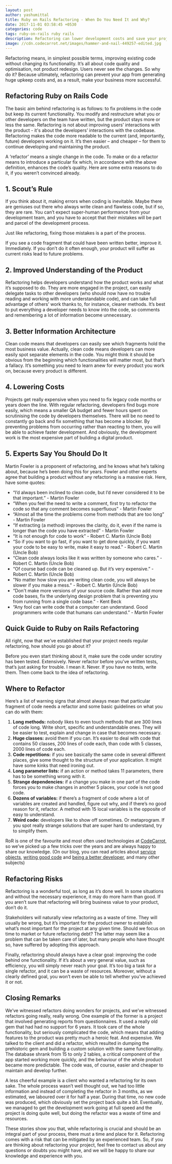 ```yaml
---
layout: post
author: yashumittal
title: Ruby on Rails Refactoring - When Do You Need It and Why?
date: 2017-11-01 03:58:45 +0530
categories: code
tags: ruby-on-rails ruby rails
description: Refactoring can lower development costs and save your project from failure, but it's also risky. Find out how to do it the right way for your Ruby on Rails app.
image: //cdn.codecarrot.net/images/hammer-and-nail-449257-edited.jpg
---
```


Refactoring means, in simplest possible terms, improving existing code without changing its functionality. It’s all about code quality and optimisation, not product redesign. Users never see the changes. So why do it? Because ultimately, refactoring can prevent your app from generating huge upkeep costs and, as a result, make your business more successful.

## Refactoring Ruby on Rails Code

The basic aim behind refactoring is as follows: to fix problems in the code but keep its current functionality. You modify and restructure what you or other developers on the team have written, but the product stays more or less the same. Refactoring is not about improving users’ interactions with the product - it's about the developers’ interactions with the codebase. Refactoring makes the code more readable to the current (and, importantly, future) developers working on it. It’s then easier – and cheaper – for them to continue developing and maintaining the product.

A ‘refactor’ means a single change in the code. To make or do a refactor means to introduce a particular fix which, in accordance with the above definition, enhances the code’s quality. Here are some extra reasons to do it, if you weren’t convinced already.

## 1. Scout’s Rule

If you think about it, making errors when coding is inevitable. Maybe there are geniuses out there who always write clean and flawless code, but if so, they are rare. You can’t expect super-human performance from your development team, and you have to accept that their mistakes will be part and parcel of the development process.

Just like refactoring, fixing those mistakes is a part of the process.

If you see a code fragment that could have been written better, improve it. Immediately. If you don’t do it often enough, your product will suffer as current risks lead to future problems.

## 2. Improved Understanding of the Product

Refactoring helps developers understand how the product works and what it’s supposed to do. They are more engaged in the project, can easily delegate tasks to other developers (who should now have no trouble reading and working with more understandable code), and can take full advantage of others’ work thanks to, for instance, clearer methods. It’s best to put everything a developer needs to know into the code, so comments and remembering a lot of information become unnecessary.

## 3. Better Information Architecture

Clean code means that developers can easily see which fragments hold the most business value. Actually, clean code means developers can more easily spot separate elements in the code. You might think it should be obvious from the beginning which functionalities will matter most, but that’s a fallacy. It’s something you need to learn anew for every product you work on, because every product is different.

## 4. Lowering Costs

Projects get really expensive when you need to fix legacy code months or years down the line. With regular refactoring, developers find bugs more easily, which means a smaller QA budget and fewer hours spent on scrutinising the code by developers themselves. There will be no need to constantly go back and fix something that has become a blocker. By preventing problems from occurring rather than reacting to them, you will be able to achieve faster development. And obviously, the development work is the most expensive part of building a digital product.

## 5. Experts Say You Should Do It

Martin Fowler is a proponent of refactoring, and he knows what he’s talking about, because he’s been doing this for years. Fowler and other experts agree that building a product without any refactoring is a massive risk. Here, have some quotes:

* “I’d always been inclined to clean code, but I’d never considered it to be that important.” - Martin Fowler
* “When you feel the need to write a comment, first try to refactor the code so that any comment becomes superfluous” - Martin Fowler
* “Almost all the time the problems come from methods that are too long” - Martin Fowler
* “If extracting (a method) improves the clarity, do it, even if the name is longer than the code you have extracted” - Martin Fowler
* “It is not enough for code to work” - Robert C. Martin (Uncle Bob)
* “So if you want to go fast, if you want to get done quickly, if you want your code to be easy to write, make it easy to read.” - Robert C. Martin (Uncle Bob)
* “Clean code always looks like it was written by someone who cares.” - Robert C. Martin (Uncle Bob)
* “Of course bad code can be cleaned up. But it’s very expensive.” - Robert C. Martin (Uncle Bob)
* "No matter how slow you are writing clean code, you will always be slower if you make a mess." - Robert C. Martin (Uncle Bob)
* “Don't make more versions of your source code. Rather than add more code bases, fix the underlying design problem that is preventing you from running from a single code base.” - Kent Beck
* “Any fool can write code that a computer can understand. Good programmers write code that humans can understand.” - Martin Fowler

## Quick Guide to Ruby on Rails Refactoring

All right, now that we’ve established that your project needs regular refactoring, how should you go about it?

Before you even start thinking about it, make sure the code under scrutiny has been tested. Extensively. Never refactor before you’ve written tests, that’s just asking for trouble. I mean it. Never. If you have no tests, write them. Then come back to the idea of refactoring.

## Where to Refactor

Here’s a list of warning signs that almost always mean that particular fragment of code needs a refactor and some basic guidelines on what you can do with them:

1. **Long methods:** nobody likes to even touch methods that are 300 lines of code long. Write short, specific and understandable ones. They will be easier to test, explain and change in case that becomes necessary.
2. **Huge classes:** avoid them if you can. It’s easier to deal with code that contains 50 classes, 200 lines of code each, than code with 5 classes, 2000 lines of code each.
3. **Code repetitions:** if you see basically the same code in several different places, give some thought to the structure of your application. It might have some kinks that need ironing out.
4. **Long parameter lists:** if an action or method takes 11 parameters, there has to be something wrong with it.
5. **Strange dependencies:** if a change you make in one part of the code forces you to make changes in another 5 places, your code is not good code.
6. **Dozens of variables:** if there’s a fragment of code where a lot of variables are created and handled, figure out why, and if there’s no good reason for it, refactor. A method with 15 local variables is the opposite of easy to understand.
7. **Weird code:** developers like to show off sometimes. Or metaprogram. If you spot really strange solutions that are super hard to understand, try to simplify them.

RoR is one of the favourite and most often used technologies at [CodeCarrot](//codecarrot.net/), so we’ve picked up a few tricks over the years and are always happy to share our knowledge. (On our blog, you can read articles about [service objects](/service-objects-in-rails-will-help-you-design-clean-and-maintainable-code-heres-how), [writing good code](/how-to-write-code-that-speaks-for-itself) and [being a better developer](/patterns-that-will-help-you-be-a-better-developer), and many other subjects)

## Refactoring Risks

Refactoring is a wonderful tool, as long as it’s done well. In some situations and without the necessary experience, it may do more harm than good. If you aren’t sure that refactoring will bring business value to your product, don’t do it.

Stakeholders will naturally view refactoring as a waste of time. They will usually be wrong, but it’s important for the product owner to establish what’s most important for the project at any given time. Should we focus on time to market or future refactoring debt? The latter may seem like a problem that can be taken care of later, but many people who have thought so, have suffered by adopting this approach.

Finally, refactoring should always have a clear goal: improving the code behind one functionality. If it’s about a very general value, such as efficiency, you will simply never reach your goal. It’s too big a task for a single refactor, and it can be a waste of resources. Moreover, without a clearly defined goal, you won’t even be able to tell whether you’ve achieved it or not.

## Closing Remarks

We’ve witnessed refactors doing wonders for projects, and we’ve witnessed refactors going really, really wrong. One example of the former is a project that involved generating reports from questionnaires. It used a really old gem that had had no support for 6 years. It took care of the whole functionality, but seriously complicated the code, which means that adding features to the product was pretty much a heroic feat. And expensive. We talked to the client and did a refactor, which resulted in dumping the prehistoric gem and building a custom solution with the same functionality. The database shrank from 15 to only 2 tables, a critical component of the app started working more quickly, and the behaviour of the whole product became more predictable. The code was, of course, easier and cheaper to maintain and develop further.

A less cheerful example is a client who wanted a refactoring for its own sake. The whole process wasn’t well thought out, we had too little information and instead of completing the refactor in 3 months, as we estimated, we laboured over it for half a year. During that time, no new code was produced, which obviously set the project back quite a bit. Eventually, we managed to get the development work going at full speed and the project is doing quite well, but doing the refactor was a waste of time and resources.

These stories show you that, while refactoring is crucial and should be an integral part of your process, there must a time and place for it. Refactoring comes with a risk that can be mitigated by an experienced team. So, if you are thinking about refactoring your project, feel free to contact us about any questions or doubts you might have, and we will be happy to share our knowledge and experience with you.
